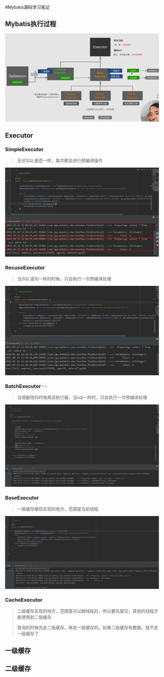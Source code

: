 
#Mybatis源码学习笔记

## Mybatis执行过程

![img.png](img.png)

## Executor

### SimpleExecutor
>无论SQL是否一样，每次都会进行预编译操作

![img_1.png](img_1.png)

### RecuseExecutor
>当SQL语句一样的时候，只会执行一次预编译处理
> 
![img_2.png](img_2.png)

### BatchExecutor   ·   ·
>当增删改的时候用该执行器，当sql一样时，只会执行一次预编译处理
> 
![img_3.png](img_3.png)

### BaseExecutor
>一级缓存缓存实现的地方，范围是当前线程

![img_5.png](img_5.png)


### CacheExecutor
>二级缓存实现的地方，范围是可以跨线程的，所以要先提交，其他的线程才能使用到二级缓存
> 
>查询的时候先走二级缓存，再走一级缓存的。如果二级缓存有数据，就不走一级缓存了
> 


## 一级缓存

## 二级缓存



